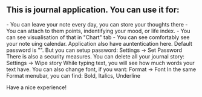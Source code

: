 <!DOCTYPE html>
<html>
<head>
    <title>This is journal application</title>
<h2>This is journal application. You can use it for:</h2>
    - You can leave your note every day, you can store your thoughts there
    - You can attach to them points, indentifying your mood, or life index.
    - You can see visualisation of that in "Chart" tab
    - You can see comfortably see your note uing calendar. 
Application also have auntentication here. Default password is "". But you can setup password:
    Settings -> Set Password 
There is also a security measures. You can delete all your journal story:
    Settings -> Wipe story
While typing text, you will see how much words your text have. You can also change font, if you want:
    Format -> Font
In the same Format menubar, you can find:
    Bold, Italics, Underline

Have a nice experience!
